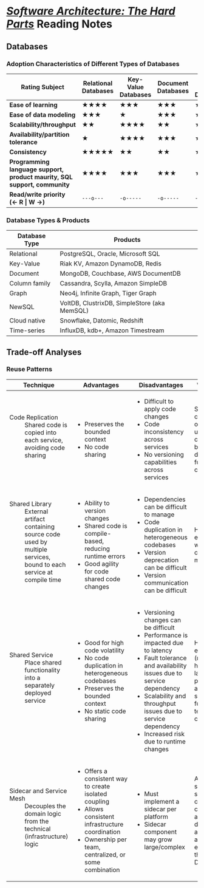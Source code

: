 # [_Software Architecture: The Hard Parts_](../books/Software_Architecture_The_Hard_Parts_(2021).pdf) Reading Notes

## Databases

### Adoption Characteristics of Different Types of Databases

| Rating Subject | Relational Databases | Key-Value Databases | Document Databases | Column Family Databases | Graph Databases | New SQL Databases | Cloud Native Databases | Time-Series Databases |
| --- | --- | --- | --- | --- | --- | --- | --- | --- |
| **Ease of learning** | ★★★★ | ★★★ | ★★★ | ★★ | ★ | ★★★ | ★★ | ★ |
| **Ease of data modeling** | ★★★ | ★ | ★★★ | ★ | ★★ | ★★★ | ★★ | ★★ |
| **Scalability/throughput** | ★★ | ★★★★ | ★★ | ★★★★ | ★★★ | ★★★ | ★★★★ | ★★★★ |
| **Availability/partition tolerance** | ★ | ★★★★ | ★★★ | ★★★★ | ★★★ | ★★★ | ★★★ | ★★ |
| **Consistency** | ★★★★★ | ★★ | ★★ | ★ | ★★★ | ★★ | ★★★ | ★★★ |
| **Programming language support, product maurity, SQL support, community** | ★★★★ | ★★★ | ★★★ | ★★ | ★★ | ★★ | ★★ | ★★ |
| **Read/write priority<br/>(← R \| W →)** | `---o---` | `-o-----` | `-o-----` | `-----o-` | `-o-----` | `---o---` | `-o-----` | `-o-----` |

### Database Types & Products

| Database Type | Products |
| ------------- | -------- |
| Relational |PostgreSQL, Oracle, Microsoft SQL |
| Key-Value | Riak KV, Amazon DynamoDB, Redis |
| Document | MongoDB, Couchbase, AWS DocumentDB |
| Column family | Cassandra, Scylla, Amazon SimpleDB |
| Graph | Neo4j, Infinite Graph, Tiger Graph |
| NewSQL | VoltDB, ClustrixDB, SimpleStore (aka MemSQL) |
| Cloud native | Snowflake, Datomic, Redshift |
| Time-series | InfluxDB, kdb+, Amazon Timestream |

## Trade-off Analyses

### Reuse Patterns

<table>
    <thead>
        <tr>
            <th>Technique</th>
            <th>Advantages</th>
            <th>Disadvantages</th>
            <th>When to Use</th>
        </tr>
    </thead>
    <tbody>
        <tr>
            <td>
                <dl>
                    <dt>Code Replication</dt>
                    <dd>Shared code is copied into each service, avoiding code sharing</dd>
                </dl>
            </td>
            <td>
                <ul>
                    <li>Preserves the bounded context</li>
                    <li>No code sharing</li>
                </ul>
            </td>
            <td>
                <ul>
                    <li>Difficult to apply code changes</li>
                    <li>Code inconsistency across services</li>
                    <li>No versioning capabilities across services</li>
                </ul>
            </td>
            <td>Simple static code that is one-off or unlikely to ever change because of defects or functional changes</td>
        </tr>
        <tr>
            <td>
                <dl>
                    <dt>Shared Library</dt>
                    <dd>External artifact containing source code used by multiple services, bound to each service at compile time</dd>
                </dl>
            </td>
            <td>
                <ul>
                    <li>Ability to version changes</li>
                    <li>Shared code is compile-based, reducing runtime errors</li>
                    <li>Good agility for code shared code changes</li>
                </ul>
            </td>
            <td>
                <ul>
                    <li>Dependencies can be difficult to manage</li>
                    <li>Code duplication in heterogeneous codebases</li>
                    <li>Version deprecation can be difficult</li>
                    <li>Version communication can be difficult</li>
                </ul>
            </td>
            <td>Homogeneous environments where shared code is low to moderate</td>
        </tr>
        <tr>
            <td>
                <dl>
                    <dt>Shared Service</dt>
                    <dd>Place shared functionality into a separately deployed service</dd>
                </dl>
            </td>
            <td>
                <ul>
                    <li>Good for high code volatility</li>
                    <li>No code duplication in heterogeneous codebases</li>
                    <li>Preserves the bounded context</li>
                    <li>No static code sharing</li>
                </ul>
            </td>
            <td>
                <ul>
                    <li>Versioning changes can be difficult</li>
                    <li>Performance is impacted due to latency</li>
                    <li>Fault tolerance and availability issues due to service dependency</li>
                    <li>Scalability and throughput issues due to service dependency</li>
                    <li>Increased risk due to runtime changes</li>
                </ul>
            </td>
            <td>Highly polygot environments (multiple heterogeneous languages and platforms) and also when shared functionality tends to change often</td>
        </tr>
        <tr>
            <td>
                <dl>
                    <dt>Sidecar and Service Mesh</dt>
                    <dd>Decouples the domain logic from the technical (infrastructure) logic</dd>
                </dl>
            </td>
            <td>
                <ul>
                    <li>Offers a consistent way to create isolated coupling</li>
                    <li>Allows consistent infrastructure coordination</li>
                    <li>Ownership per team, centralized, or some combination</li>
                </ul>
            </td>
            <td>
                <ul>
                    <li>Must implement a sidecar per platform</li>
                    <li>Sidecar component may grow large/complex</li>
                </ul>
            </td>
            <td>A clean way to spread some sort of cross-cutting concern across a distributed architecture; architectural equivalent to the Decorator Design Pattern</td>
        </tr>
    </tbody>
</table>